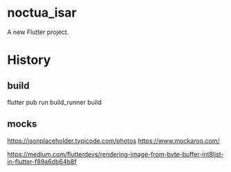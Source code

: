 # noctua_isar

A new Flutter project.

# History

## build

flutter pub run build_runner build

## mocks
https://jsonplaceholder.typicode.com/photos
https://www.mockaroo.com/

https://medium.com/flutterdevs/rendering-image-from-byte-buffer-int8list-in-flutter-f89a6db64b8f
